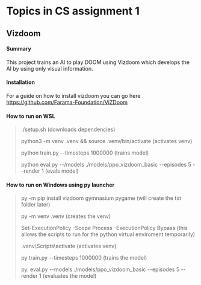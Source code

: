 
# Topics in CS assignment 1 
## Vizdoom

#### Summary
This project trains an AI to play DOOM using Vizdoom which develops the AI by using only visual information.

#### Installation 
For a guide on how to install vizdoom you can go here https://github.com/Farama-Foundation/ViZDoom

#### How to run on WSL
>./setup.sh (downloads dependencies)
>
>python3 -m venv .venv && source .venv/bin/activate (activates venv)
>
>python train.py --timesteps 1000000 (trains model)
>
>python eval.py --/models ./models/ppo_vizdoom_basic --episodes 5 --render 1 (evals model)

#### How to run on Windows using py launcher
>py -m pip install vizdoom gymnasium pygame (will create the txt folder later)
>
>py -m venv .venv (creates the venv)
>
>Set-ExecutionPolicy -Scope Process -ExecutionPolicy Bypass (this allows the scripts to run for the python virtual enviroment temporarily)
>
>.venv\Scripts\activate (activates venv)
>
>py train.py --timesteps 1000000 (trains the model)
>
>py. eval.py --models ./models/ppo_vizdoom_basic --episodes 5 --render 1 (evaluates the model)